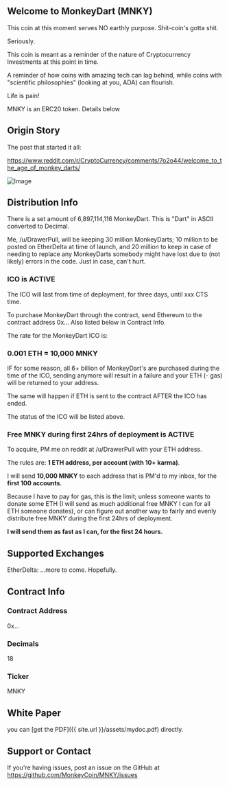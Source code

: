 ## Welcome to MonkeyDart (MNKY)

This coin at this moment serves NO earthly purpose. Shit-coin's gotta shit.

Seriously. 

This coin is meant as a reminder of the nature of Cryptocurrency Investments at this point in time.

A reminder of how coins with amazing tech can lag behind, while coins with "scientific philosophies" (looking at you, ADA) can flourish.

Life is pain!

MNKY is an ERC20 token. Details below

## Origin Story

The post that started it all:

https://www.reddit.com/r/CryptoCurrency/comments/7o2o44/welcome_to_the_age_of_monkey_darts/

![Image](https://i.redd.it/fp3i8k0bo1801.jpg)


## Distribution Info 
There is a set amount of 6,897,114,116 MonkeyDart.
This is "Dart" in ASCII converted to Decimal. 

Me, /u/DrawerPull, will be keeping 30 million MonkeyDarts; 
    10 million to be posted on EtherDelta at time of launch,
    and 20 million to keep in case of needing to replace any 
    MonkeyDarts somebody might have lost due to (not likely) errors
    in the code. Just in case, can't hurt. 

### ICO is ACTIVE
The ICO will last from time of deployment, for three days, until xxx CTS time.

To purchase MonkeyDart through the contract, send Ethereum to the contract address 
    0x...
Also listed below in Contract Info.

The rate for the MonkeyDart ICO is: 
### 0.001 ETH = 10,000 MNKY


IF for some reason, all 6+ billion of MonkeyDart's are purchased during the time of the ICO, 
sending anymore will result in a failure and your ETH (- gas) will be returned to your address.

The same will happen if ETH is sent to the contract AFTER the ICO has ended. 

The status of the ICO will be listed above.

### Free MNKY during first 24hrs of deployment is ACTIVE


To acquire, PM me on reddit at /u/DrawerPull with your ETH address. 

The rules are: **1 ETH address, per account (with 10+ karma)**.

I will send **10,000 MNKY** to each address that is PM'd to my inbox, for the **first 100 accounts**. 

Because I have to pay for gas, this is the limit; unless someone wants to donate some ETH (I will send as much additional free MNKY I can for all ETH someone donates), or can figure out another way to fairly and evenly distribute free MNKY during the first 24hrs of deployment. 

**I will send them as fast as I can, for the first 24 hours.**



## Supported Exchanges
EtherDelta: 
...more to come. Hopefully.


## Contract Info

### Contract Address
0x...

### Decimals
18

### Ticker
MNKY

## White Paper

you can [get the PDF]({{ site.url }}/assets/mydoc.pdf) directly.

## Support or Contact

If you're having issues, post an issue on the GitHub at 
https://github.com/MonkeyCoin/MNKY/issues
